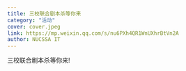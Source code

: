 ```yaml
---
title: 三校联合剧本杀等你来
category: "活动"
cover: cover.jpeg
link: https://mp.weixin.qq.com/s/nu6PXh4QR1WnUXhrBtVn2A
author: NUCSSA IT
---
```

三校联合剧本杀等你来!